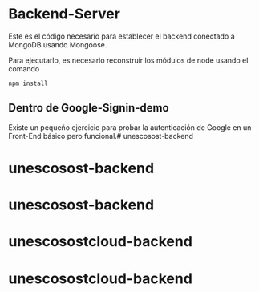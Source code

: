 # Backend-Server

Este es el código necesario para establecer el backend conectado a MongoDB usando Mongoose.

Para ejecutarlo, es necesario reconstruir los módulos de node usando el comando

```
npm install
```

## Dentro de Google-Signin-demo
Existe un pequeño ejercicio para probar la autenticación de Google en un Front-End básico pero funcional.# unescosost-backend
# unescosost-backend
# unescosost-backend
# unescosostcloud-backend
# unescosostcloud-backend
